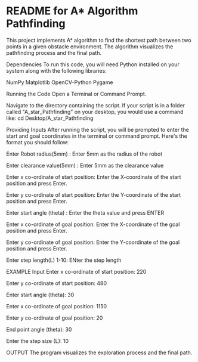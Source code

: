 # README for A* Algorithm Pathfinding

This project implements A* algorithm to find the shortest path between two points in a given obstacle environment. The algorithm visualizes the pathfinding process and the final path.

Dependencies
To run this code, you will need Python installed on your system along with the following libraries:

NumPy
Matplotlib
OpenCV-Python
Pygame

Running the Code
Open a Terminal or Command Prompt.

Navigate to the directory containing the script. If your script is in a folder called "A_star_Pathfinding" on your desktop, you would use a command like:
cd Desktop/A_star_Pathfinding


Providing Inputs
After running the script, you will be prompted to enter the start and goal coordinates in the terminal or command prompt. Here's the format you should follow:

Enter Robot radius(5mm) : Enter 5mm as the radius of the robot

Enter clearance value(5mm) : Enter 5mm as the clearance value 

Enter x co-ordinate of start position: Enter the X-coordinate of the start position and press Enter.

Enter y co-ordinate of start position: Enter the Y-coordinate of the start position and press Enter.

Enter start angle (theta) : Enter the theta value and press ENTER 

Enter x co-ordinate of goal position: Enter the X-coordinate of the goal position and press Enter.

Enter y co-ordinate of goal position: Enter the Y-coordinate of the goal position and press Enter.

Enter step length(L) 1-10: ENter the step length   

EXAMPLE Input
Enter x co-ordinate of start position: 220

Enter y co-ordinate of start position: 480

Enter start angle (theta): 30

Enter x co-ordinate of goal position: 1150

Enter y co-ordinate of goal position: 20

End point angle (theta): 30

Enter the step size (L): 10


OUTPUT
The program visualizes the exploration process and the final path.



